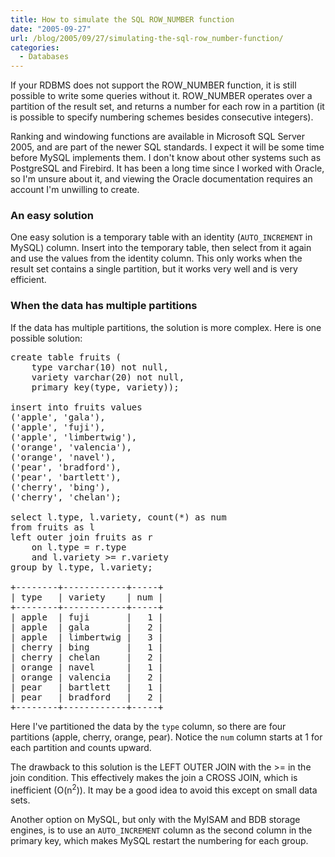 ```yaml
---
title: How to simulate the SQL ROW_NUMBER function
date: "2005-09-27"
url: /blog/2005/09/27/simulating-the-sql-row_number-function/
categories:
  - Databases
---
```

If your RDBMS does not support the ROW\_NUMBER function, it is still possible to write some queries without it. ROW\_NUMBER operates over a partition of the result set, and returns a number for each row in a partition (it is possible to specify numbering schemes besides consecutive integers).

Ranking and windowing functions are available in Microsoft SQL Server 2005, and are part of the newer SQL standards. I expect it will be some time before MySQL implements them. I don't know about other systems such as PostgreSQL and Firebird. It has been a long time since I worked with Oracle, so I'm unsure about it, and viewing the Oracle documentation requires an account I'm unwilling to create.

### An easy solution

One easy solution is a temporary table with an identity (`AUTO_INCREMENT` in MySQL) column. Insert into the temporary table, then select from it again and use the values from the identity column. This only works when the result set contains a single partition, but it works very well and is very efficient.

### When the data has multiple partitions

If the data has multiple partitions, the solution is more complex. Here is one possible solution:

<pre>create table fruits (
    type varchar(10) not null,
    variety varchar(20) not null,
    primary key(type, variety));

insert into fruits values
('apple', 'gala'),
('apple', 'fuji'),
('apple', 'limbertwig'),
('orange', 'valencia'),
('orange', 'navel'),
('pear', 'bradford'),
('pear', 'bartlett'),
('cherry', 'bing'),
('cherry', 'chelan');

select l.type, l.variety, count(*) as num
from fruits as l
left outer join fruits as r
    on l.type = r.type
    and l.variety &gt;= r.variety
group by l.type, l.variety;

+--------+------------+-----+
| type   | variety    | num |
+--------+------------+-----+
| apple  | fuji       |   1 |
| apple  | gala       |   2 |
| apple  | limbertwig |   3 |
| cherry | bing       |   1 |
| cherry | chelan     |   2 |
| orange | navel      |   1 |
| orange | valencia   |   2 |
| pear   | bartlett   |   1 |
| pear   | bradford   |   2 |
+--------+------------+-----+</pre>

Here I've partitioned the data by the `type` column, so there are four partitions (apple, cherry, orange, pear). Notice the `num` column starts at 1 for each partition and counts upward.

The drawback to this solution is the LEFT OUTER JOIN with the >= in the join condition. This effectively makes the join a CROSS JOIN, which is inefficient (O(n<sup>2</sup>)). It may be a good idea to avoid this except on small data sets.

Another option on MySQL, but only with the MyISAM and BDB storage engines, is to use an `AUTO_INCREMENT` column as the second column in the primary key, which makes MySQL restart the numbering for each group.



